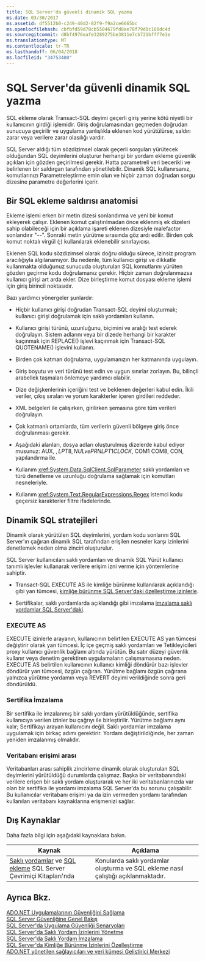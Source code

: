 ```yaml
---
title: SQL Server'da güvenli dinamik SQL yazma
ms.date: 03/30/2017
ms.assetid: df5512b0-c249-40d2-82f9-f9a2ce6665bc
ms.openlocfilehash: cbfbfd59d78cb5504679fd8ae78f79d0c180dc4d
ms.sourcegitcommit: d8bf4976eafe3289275be3811e7cb721bfff7e1e
ms.translationtype: MT
ms.contentlocale: tr-TR
ms.lasthandoff: 06/04/2018
ms.locfileid: "34753480"
---
```

# <a name="writing-secure-dynamic-sql-in-sql-server"></a>SQL Server'da güvenli dinamik SQL yazma
SQL ekleme olarak Transact-SQL deyimi geçerli giriş yerine kötü niyetli bir kullanıcının girdiği işlemidir. Giriş doğrulamasından geçmeden doğrudan sunucuya geçirilir ve uygulama yanlışlıkla eklenen kod yürütülürse, saldırı zarar veya verilere zarar olasılığı vardır.  
  
 SQL Server aldığı tüm sözdizimsel olarak geçerli sorguları yürütecek olduğundan SQL deyimlerini oluşturur herhangi bir yordam ekleme güvenlik açıkları için gözden geçirilmesi gerekir. Hatta parametreli veri becerikli ve belirlenen bir saldırgan tarafından yönetilebilir. Dinamik SQL kullanırsanız, komutlarınızı Parametreleştirme emin olun ve hiçbir zaman doğrudan sorgu dizesine parametre değerlerini içerir.  
  
## <a name="anatomy-of-a-sql-injection-attack"></a>Bir SQL ekleme saldırısı anatomisi  
 Ekleme işlemi erken bir metin dizesi sonlandırma ve yeni bir komut ekleyerek çalışır. Eklenen komut çalıştırılmadan önce eklenmiş ek dizeleri sahip olabileceği için bir açıklama işareti eklenen dizesiyle malefactor sonlandırır "--". Sonraki metin yürütme sırasında göz ardı edilir. Birden çok komut noktalı virgül (;) kullanılarak eklenebilir sınırlayıcısı.  
  
 Eklenen SQL kodu sözdizimsel olarak doğru olduğu sürece, izinsiz program aracılığıyla algılanamıyor. Bu nedenle, tüm kullanıcı girişi ve dikkatle kullanmakta olduğunuz sunucuda oluşturulan SQL komutlarını yürüten gözden geçirme kodu doğrulamanız gerekir. Hiçbir zaman doğrulanmazsa kullanıcı girişi art arda ekler. Dize birleştirme komut dosyası ekleme işlemi için giriş birincil noktasıdır.  
  
 Bazı yardımcı yönergeler şunlardır:  
  
-   Hiçbir kullanıcı girişi doğrudan Transact-SQL deyimi oluşturmak; kullanıcı girişi doğrulamak için saklı yordamları kullanın.  
  
-   Kullanıcı girişi türünü, uzunluğunu, biçimini ve aralığı test ederek doğrulayın. Sistem adlarını veya bir dizede herhangi bir karakter kaçınmak için REPLACE() işlevi kaçınmak için Transact-SQL QUOTENAME() işlevini kullanın.  
  
-   Birden çok katman doğrulama, uygulamanızın her katmanında uygulayın.  
  
-   Giriş boyutu ve veri türünü test edin ve uygun sınırlar zorlayın. Bu, bilinçli arabellek taşmaları önlemeye yardımcı olabilir.  
  
-   Dize değişkenlerinin içeriğini test ve beklenen değerleri kabul edin. İkili veriler, çıkış sıraları ve yorum karakterler içeren girdileri reddeder.  
  
-   XML belgeleri ile çalışırken, girilirken şemasına göre tüm verileri doğrulayın.  
  
-   Çok katmanlı ortamlarda, tüm verilerin güvenli bölgeye giriş önce doğrulanması gerekir.  
  
-   Aşağıdaki alanları, dosya adları oluşturulmuş dizelerde kabul ediyor musunuz: AUX, $, LPT8, NUL ve PRN LPT1 CLOCK$, COM1 COM8, CON, yapılandırma ile.  
  
-   Kullanım <xref:System.Data.SqlClient.SqlParameter> saklı yordamları ve türü denetleme ve uzunluğu doğrulama sağlamak için komutları nesneleriyle.  
  
-   Kullanım <xref:System.Text.RegularExpressions.Regex> istemci kodu geçersiz karakterler filtre ifadelerinde.  
  
## <a name="dynamic-sql-strategies"></a>Dinamik SQL stratejileri  
 Dinamik olarak yürütülen SQL deyimlerini, yordam kodu sonlarını SQL Server'ın çağıran dinamik SQL tarafından erişilen nesneler karşı izinlerini denetlemek neden olma zinciri oluşturulur.  
  
 SQL Server kullanıcıları saklı yordamları ve dinamik SQL Yürüt kullanıcı tanımlı işlevler kullanarak verilere erişim izni verme için yöntemlerine sahiptir.  
  
-   Transact-SQL EXECUTE AS ile kimliğe bürünme kullanılarak açıklandığı gibi yan tümcesi, [kimliğe bürünme SQL Server'daki özelleştirme izinlerle](../../../../../docs/framework/data/adonet/sql/customizing-permissions-with-impersonation-in-sql-server.md).  
  
-   Sertifikalar, saklı yordamlarda açıklandığı gibi imzalama [imzalama saklı yordamlar SQL Server'daki](../../../../../docs/framework/data/adonet/sql/signing-stored-procedures-in-sql-server.md).  
  
### <a name="execute-as"></a>EXECUTE AS  
 EXECUTE izinlerle arayanın, kullanıcının belirtilen EXECUTE AS yan tümcesi değiştirir olarak yan tümcesi. İç içe geçmiş saklı yordamları ve Tetikleyicileri proxy kullanıcı güvenlik bağlamı altında yürütün. Bu satır düzeyi güvenlik kullanır veya denetim gerektiren uygulamaların çalışmamasına neden. EXECUTE AS belirtilen kullanıcının kullanıcı kimliği döndürür bazı işlevler döndürür yan tümcesi, özgün çağıran. Yürütme bağlamı özgün çağırana yalnızca yürütme yordamın veya REVERT deyimi verildiğinde sonra geri döndürüldü.  
  
### <a name="certificate-signing"></a>Sertifika İmzalama  
 Bir sertifika ile imzalanmış bir saklı yordam yürütüldüğünde, sertifika kullanıcıya verilen izinler bu çağrıyı ile birleştirilir. Yürütme bağlamı aynı kalır; Sertifikayı arayan kullanıcını değil. Saklı yordamlar imzalama uygulamak için birkaç adımı gerektirir. Yordam değiştirildiğinde, her zaman yeniden imzalanmış olmalıdır.  
  
### <a name="cross-database-access"></a>Veritabanı erişimi arası  
 Veritabanları arası sahiplik zincirleme dinamik olarak oluşturulan SQL deyimlerini yürütüldüğü durumlarda çalışmaz. Başka bir veritabanındaki verilere erişen bir saklı yordam oluşturarak ve her iki veritabanlarınızda var olan bir sertifika ile yordamı imzalama SQL Server'da bu sorunu çalışabilir. Bu kullanıcılar veritabanı erişimi ya da izin vermeden yordamı tarafından kullanılan veritabanı kaynaklarına erişmenizi sağlar.  
  
## <a name="external-resources"></a>Dış Kaynaklar  
 Daha fazla bilgi için aşağıdaki kaynaklara bakın.  
  
|Kaynak|Açıklama|  
|--------------|-----------------|  
|[Saklı yordamlar](/sql/relational-databases/stored-procedures/stored-procedures-database-engine) ve [SQL ekleme](/sql/relational-databases/security/sql-injection) SQL Server Çevrimiçi Kitapları'nda|Konularda saklı yordamlar oluşturma ve SQL ekleme nasıl çalıştığı açıklanmaktadır.|  
  
## <a name="see-also"></a>Ayrıca Bkz.  
 [ADO.NET Uygulamalarının Güvenliğini Sağlama](../../../../../docs/framework/data/adonet/securing-ado-net-applications.md)  
 [SQL Server Güvenliğine Genel Bakış](../../../../../docs/framework/data/adonet/sql/overview-of-sql-server-security.md)  
 [SQL Server'da Uygulama Güvenliği Senaryoları](../../../../../docs/framework/data/adonet/sql/application-security-scenarios-in-sql-server.md)  
 [SQL Server'da Saklı Yordam İzinlerini Yönetme](../../../../../docs/framework/data/adonet/sql/managing-permissions-with-stored-procedures-in-sql-server.md)  
 [SQL Server'da Saklı Yordam İmzalama](../../../../../docs/framework/data/adonet/sql/signing-stored-procedures-in-sql-server.md)  
 [SQL Server'da Kimliğe Bürünme İzinlerini Özelleştirme](../../../../../docs/framework/data/adonet/sql/customizing-permissions-with-impersonation-in-sql-server.md)  
 [ADO.NET yönetilen sağlayıcıları ve veri kümesi Geliştirici Merkezi](http://go.microsoft.com/fwlink/?LinkId=217917)
